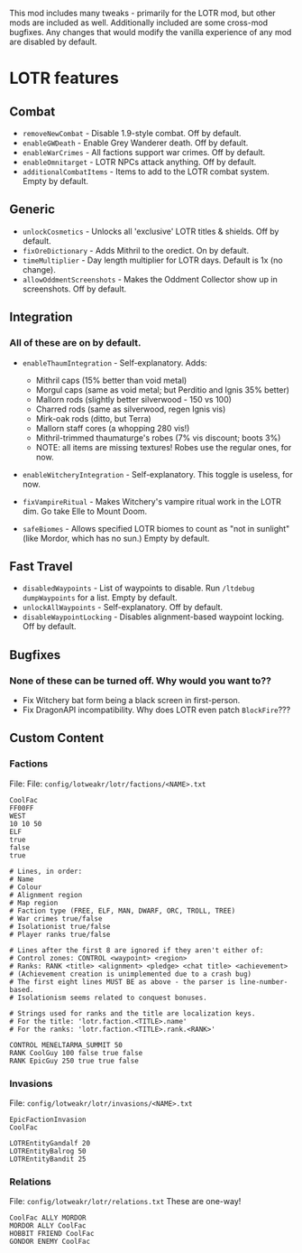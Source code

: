 This mod includes many tweaks - primarily for the LOTR mod, but other mods are included as well.
Additionally included are some cross-mod bugfixes.
Any changes that would modify the vanilla experience of any mod are disabled by default.

# LOTR features

## Combat
- `removeNewCombat` - Disable 1.9-style combat. Off by default.
- `enableGWDeath` - Enable Grey Wanderer death. Off by default.
- `enableWarCrimes` - All factions support war crimes. Off by default.
- `enableOmnitarget` - LOTR NPCs attack anything. Off by default.
- `additionalCombatItems` - Items to add to the LOTR combat system. Empty by default.

## Generic
- `unlockCosmetics` - Unlocks all 'exclusive' LOTR titles & shields. Off by default.
- `fixOreDictionary` - Adds Mithril to the oredict. On by default.
- `timeMultiplier` - Day length multiplier for LOTR days. Default is 1x (no change).
- `allowOddmentScreenshots` - Makes the Oddment Collector show up in screenshots. Off by default.

## Integration
### All of these are on by default.
- `enableThaumIntegration` - Self-explanatory. Adds:
  - Mithril caps (15% better than void metal)
  - Morgul caps (same as void metal; but Perditio and Ignis 35% better)
  - Mallorn rods (slightly better silverwood - 150 vs 100)
  - Charred rods (same as silverwood, regen Ignis vis)
  - Mirk-oak rods (ditto, but Terra)
  - Mallorn staff cores (a whopping 280 vis!)
  - Mithril-trimmed thaumaturge's robes (7% vis discount; boots 3%)
  - NOTE: all items are missing textures! Robes use the regular ones, for now.

- `enableWitcheryIntegration` - Self-explanatory. This toggle is useless, for now.
- `fixVampireRitual` - Makes Witchery's vampire ritual work in the LOTR dim. Go take Elle to Mount Doom.
- `safeBiomes` - Allows specified LOTR biomes to count as "not in sunlight" (like Mordor, which has no sun.) Empty by default.

## Fast Travel
- `disabledWaypoints` - List of waypoints to disable. Run `/ltdebug dumpWaypoints` for a list. Empty by default.
- `unlockAllWaypoints` - Self-explanatory. Off by default.
- `disableWaypointLocking` - Disables alignment-based waypoint locking. Off by default.

## Bugfixes
### None of these can be turned off. Why would you want to??
- Fix Witchery bat form being a black screen in first-person.
- Fix DragonAPI incompatibility. Why does LOTR even patch `BlockFire`???

## Custom Content
### Factions
File: File: `config/lotweakr/lotr/factions/<NAME>.txt`
```
CoolFac
FF00FF
WEST
10 10 50
ELF
true
false
true

# Lines, in order:
# Name
# Colour
# Alignment region
# Map region
# Faction type (FREE, ELF, MAN, DWARF, ORC, TROLL, TREE)
# War crimes true/false
# Isolationist true/false
# Player ranks true/false

# Lines after the first 8 are ignored if they aren't either of:
# Control zones: CONTROL <waypoint> <region>
# Ranks: RANK <title> <alignment> <pledge> <chat title> <achievement>
# (Achievement creation is unimplemented due to a crash bug)
# The first eight lines MUST BE as above - the parser is line-number-based.
# Isolationism seems related to conquest bonuses.

# Strings used for ranks and the title are localization keys.
# For the title: 'lotr.faction.<TITLE>.name'
# For the ranks: 'lotr.faction.<TITLE>.rank.<RANK>'

CONTROL MENELTARMA_SUMMIT 50
RANK CoolGuy 100 false true false
RANK EpicGuy 250 true true false
```

### Invasions
File: `config/lotweakr/lotr/invasions/<NAME>.txt`
```
EpicFactionInvasion
CoolFac

LOTREntityGandalf 20
LOTREntityBalrog 50
LOTREntityBandit 25
```

### Relations
File: `config/lotweakr/lotr/relations.txt`
These are one-way!
```
CoolFac ALLY MORDOR
MORDOR ALLY CoolFac
HOBBIT FRIEND CoolFac
GONDOR ENEMY CoolFac
```
